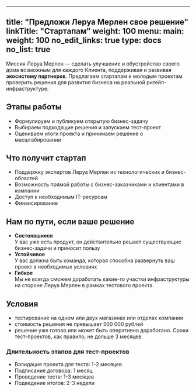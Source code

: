 
---
title: "Предложи Леруа Мерлен свое решение"
linkTitle: "Стартапам"
weight: 100
menu:
  main:
    weight: 100
no_edit_links: true
type: docs
no_list: true
---

Миссия Леруа Мерлен — сделать улучшение и обустройство своего дома возможным для каждого Клиента, поддерживая и развивая **экосистему партнеров**.
Предлагаем стартапам и молодым проектам проверить решения для развития бизнеса на реальной ритейл-инфраструктуре. 

## Этапы работы
- Формулируем и публикуем открытую бизнес-задачу
- Выбираем подходящие решения и запускаем тест-проект
- Оцениваем итоги проекта и принимаем решение о масштабировании

## Что получит стартап
- Поддержку экспертов Леруа Мерлен из технологических и бизнес-областей
- Возможность прямой работы с бизнес-заказчиками и клиентами в компании
- Доступ к необходимым IT-ресурсам
- Финансирование

## Нам по пути, если ваше решение
- **Состоявшиеся** <br />У вас уже есть продукт, он действительно решает существующие бизнес-задачи и приносит пользу
- **Устойчивое** <br /> У вас должна быть команда, которая способна развернуть ваш проект в необходимых условиях
- **Гибкое** <br /> Мы не всегда сможем доработать какие-то участки инфраструктуры на стороне Леруа Мерлен в рамках тестового проекта.

## Условия
- тестирование на одном или двух магазинах или отделах компании
- стоимость решения не превышает 500 000 рублей
- решение уже готово или может быть оперативно доработано. Сроки тест-проектов, как правило, не дольше 3 месяцев.

### Длительность этапов для тест-проектов
- Валидация проекта для теста: 1-2 месяцев
- Подписание договора: 1 месяц
- Проведение теста: 1-3 месяцев
- Подведение итогов: 2-3 недели
